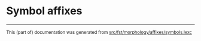 
# Symbol affixes

* * *

<small>This (part of) documentation was generated from [src/fst/morphology/affixes/symbols.lexc](https://github.com/giellalt/lang-bwi/blob/main/src/fst/morphology/affixes/symbols.lexc)</small>
